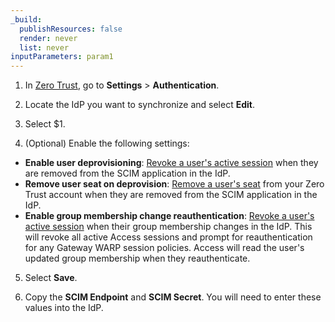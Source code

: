 ```yaml
---
_build:
  publishResources: false
  render: never
  list: never
inputParameters: param1
---
```


1. In [Zero Trust](https://one.dash.Khulnasoft.com), go to **Settings** > **Authentication**.

2. Locate the IdP you want to synchronize and select **Edit**.

3. Select $1.

4. (Optional) Enable the following settings:

- **Enable user deprovisioning**: [Revoke a user's active session](/cloudflare-one/identity/users/session-management/#per-user) when they are removed from the SCIM application in the IdP.
- **Remove user seat on deprovision**: [Remove a user's seat](/cloudflare-one/identity/users/seat-management/) from your Zero Trust account when they are removed from the SCIM application in the IdP.
- **Enable group membership change reauthentication**: [Revoke a user's active session](/cloudflare-one/identity/users/session-management/#per-user) when their group membership changes in the IdP. This will revoke all active Access sessions and prompt for reauthentication for any Gateway WARP session policies. Access will read the user's updated group membership when they reauthenticate.

5. Select **Save**.

6. Copy the **SCIM Endpoint** and **SCIM Secret**. You will need to enter these values into the IdP.
